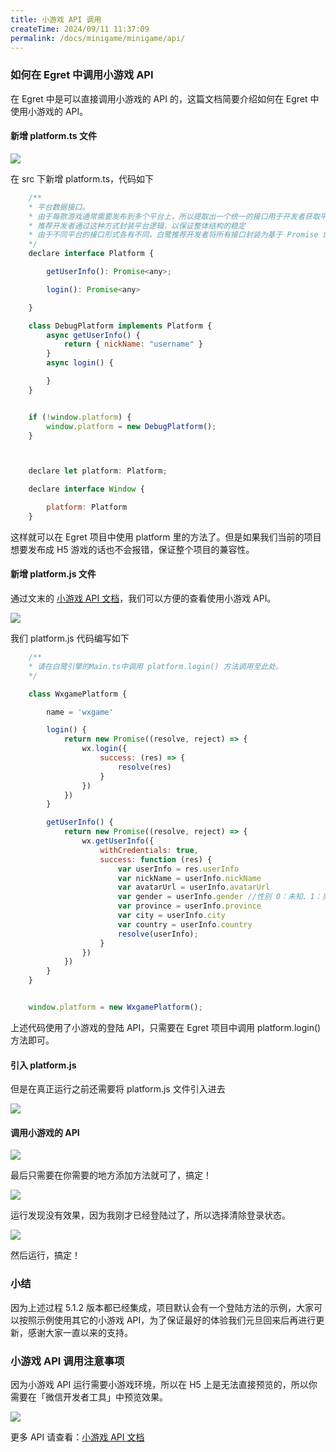 ```yaml
---
title: 小游戏 API 调用
createTime: 2024/09/11 11:37:09
permalink: /docs/minigame/minigame/api/
---
```

### 如何在 Egret 中调用小游戏 API

在 Egret 中是可以直接调用小游戏的 API 的，这篇文档简要介绍如何在 Egret 中使用小游戏的 API。

#### 新增 platform.ts 文件

![](platform.jpeg)

在 src 下新增 platform.ts，代码如下

~~~javascript
    /** 
    * 平台数据接口。
    * 由于每款游戏通常需要发布到多个平台上，所以提取出一个统一的接口用于开发者获取平台数据信息
    * 推荐开发者通过这种方式封装平台逻辑，以保证整体结构的稳定
    * 由于不同平台的接口形式各有不同，白鹭推荐开发者将所有接口封装为基于 Promise 的异步形式
    */
    declare interface Platform {

        getUserInfo(): Promise<any>;

        login(): Promise<any>

    }

    class DebugPlatform implements Platform {
        async getUserInfo() {
            return { nickName: "username" }
        }
        async login() {

        }
    }


    if (!window.platform) {
        window.platform = new DebugPlatform();
    }



    declare let platform: Platform;

    declare interface Window {

        platform: Platform
    }
~~~

这样就可以在 Egret 项目中使用 platform 里的方法了。但是如果我们当前的项目想要发布成 H5 游戏的话也不会报错，保证整个项目的兼容性。

#### 新增 platform.js 文件

通过文末的 [小游戏 API 文档](https://mp.weixin.qq.com/debug/wxagame/dev/document/render/canvas/wx.createCanvas.html)，我们可以方便的查看使用小游戏 API。

![](miniplatform.jpeg)

我们 platform.js 代码编写如下
~~~javascript
    /**
    * 请在白鹭引擎的Main.ts中调用 platform.login() 方法调用至此处。
    */

    class WxgamePlatform {

        name = 'wxgame'

        login() {
            return new Promise((resolve, reject) => {
                wx.login({
                    success: (res) => {
                        resolve(res)
                    }
                })
            })
        }

        getUserInfo() {
            return new Promise((resolve, reject) => {
                wx.getUserInfo({
                    withCredentials: true,
                    success: function (res) {
                        var userInfo = res.userInfo
                        var nickName = userInfo.nickName
                        var avatarUrl = userInfo.avatarUrl
                        var gender = userInfo.gender //性别 0：未知、1：男、2：女
                        var province = userInfo.province
                        var city = userInfo.city
                        var country = userInfo.country
                        resolve(userInfo);
                    }
                })
            })
        }
    }


    window.platform = new WxgamePlatform();
~~~
上述代码使用了小游戏的登陆 API，只需要在 Egret 项目中调用 platform.login() 方法即可。

#### 引入 platform.js

但是在真正运行之前还需要将 platform.js 文件引入进去

![](require.jpeg)

#### 调用小游戏的 API

![](login.jpeg)

最后只需要在你需要的地方添加方法就可了，搞定！

![](clean.jpeg)

运行发现没有效果，因为我刚才已经登陆过了，所以选择清除登录状态。

![](case.jpeg)

然后运行，搞定！

### 小结

因为上述过程 5.1.2 版本都已经集成，项目默认会有一个登陆方法的示例，大家可以按照示例使用其它的小游戏 API，为了保证最好的体验我们元旦回来后再进行更新，感谢大家一直以来的支持。

### 小游戏 API 调用注意事项

因为小游戏 API 运行需要小游戏环境，所以在 H5 上是无法直接预览的，所以你需要在「微信开发者工具」中预览效果。

![](first-game.jpg)

更多 API 请查看：[小游戏 API 文档](https://mp.weixin.qq.com/debug/wxagame/dev/document/render/canvas/wx.createCanvas.html)

